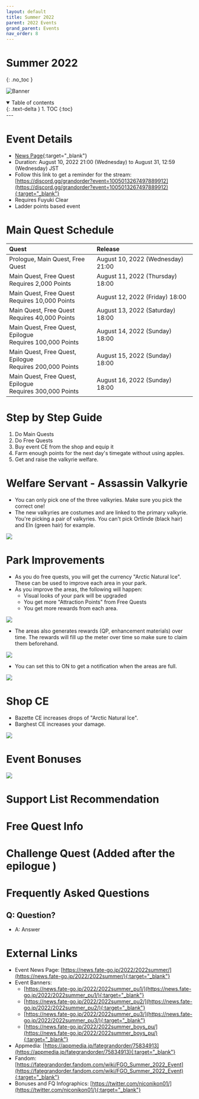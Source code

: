 ```yaml
---
layout: default
title: Summer 2022
parent: 2022 Events
grand_parent: Events
nav_order: 8
---
```


# Summer 2022
{: .no_toc }

![Banner](https://news.fate-go.jp/wp-content/uploads/2022/2022summer_full_tlzox/top_banner.png)

<details open markdown="block">
  <summary>
    Table of contents
  </summary>
  {: .text-delta }
1. TOC
{:toc}
</details>
---

# Event Details
- [News Page](https://news.fate-go.jp/2022/2022summer/){:target="_blank"}
- Duration: August 10, 2022 21:00 (Wednesday) to August 31, 12:59 (Wednesday) JST
- Follow this link to get a reminder for the stream: [https://discord.gg/grandorder?event=1005013267497889912](https://discord.gg/grandorder?event=1005013267497889912){:target="_blank"}
- Requires Fuyuki Clear
- Ladder points based event

# Main Quest Schedule

| Quest | Release |
| :-- | :-- |
| Prologue, Main Quest, Free Quest | August 10, 2022 (Wednesday) 21:00 |
| Main Quest, Free Quest <br/> Requires 2,000 Points | August 11, 2022 (Thursday) 18:00 |
| Main Quest, Free Quest <br/> Requires 10,000 Points | August 12, 2022 (Friday) 18:00 |
| Main Quest, Free Quest <br/> Requires 40,000 Points | August 13, 2022 (Saturday) 18:00 |
| Main Quest, Free Quest, Epilogue <br/> Requires 100,000 Points | August 14, 2022 (Sunday) 18:00 |
| Main Quest, Free Quest, Epilogue <br/> Requires 200,000 Points | August 15, 2022 (Sunday) 18:00 |
| Main Quest, Free Quest, Epilogue <br/> Requires 300,000 Points | August 16, 2022 (Sunday) 18:00 |

# Step by Step Guide
1. Do Main Quests
2. Do Free Quests
3. Buy event CE from the shop and equip it
4. Farm enough points for the next day's timegate without using apples.
5. Get and raise the valkyrie welfare.

# Welfare Servant - Assassin Valkyrie
- You can only pick one of the three valkyries. Make sure you pick the correct one!
- The new valkyries are costumes and are linked to the primary valkyrie. You're picking a pair of valkyries. You can't pick Ortlinde (black hair) and Eln (green hair) for example.

![](https://news.fate-go.jp/wp-content/uploads/2022/2022summer_full_tlzox/info_image_02.png)

# Park Improvements
- As you do free quests, you will get the currency "Arctic Natural Ice". These can be used to improve each area in your park.
- As you improve the areas, the following will happen:
  - Visual looks of your park will be upgraded
  - You get more "Attraction Points" from Free Quests
  - You get more rewards from each area.

![](https://news.fate-go.jp/wp-content/uploads/2022/2022summer_full_tlzox/info_image_03.png)
  
- The areas also generates rewards (QP, enhancement materials) over time. The rewards will fill up the meter over time so make sure to claim them beforehand.

![](https://news.fate-go.jp/wp-content/uploads/2022/2022summer_full_tlzox/info_image_05.png)

- You can set this to ON to get a notification when the areas are full.

![](https://news.fate-go.jp/wp-content/uploads/2022/2022summer_full_tlzox/info_image_07.png)

# Shop CE

- Bazette CE increases drops of "Arctic Natural Ice".
- Barghest CE increases your damage.

![](https://cdn.discordapp.com/attachments/802752542538203147/1006912353859801149/unknown.png)

# Event Bonuses
![](https://news.fate-go.jp/wp-content/uploads/2022/2022summer_02_bjpwu/info_image_01.png)

# Support List Recommendation

# Free Quest Info

# Challenge Quest (Added after the epilogue )

# Frequently Asked Questions
## Q: Question?
- A: Answer

# External Links
- Event News Page: [https://news.fate-go.jp/2022/2022summer/](https://news.fate-go.jp/2022/2022summer/){:target="_blank"}
- Event Banners:
  - [https://news.fate-go.jp/2022/2022summer_pu1/](https://news.fate-go.jp/2022/2022summer_pu1/){:target="_blank"}
  - [https://news.fate-go.jp/2022/2022summer_pu2/](https://news.fate-go.jp/2022/2022summer_pu2/){:target="_blank"}
  - [https://news.fate-go.jp/2022/2022summer_pu3/](https://news.fate-go.jp/2022/2022summer_pu3/){:target="_blank"}
  - [https://news.fate-go.jp/2022/2022summer_boys_pu/](https://news.fate-go.jp/2022/2022summer_boys_pu/){:target="_blank"}
- Appmedia: [https://appmedia.jp/fategrandorder/75834913](https://appmedia.jp/fategrandorder/75834913){:target="_blank"}
- Fandom: [https://fategrandorder.fandom.com/wiki/FGO_Summer_2022_Event](https://fategrandorder.fandom.com/wiki/FGO_Summer_2022_Event){:target="_blank"}
- Bonuses and FQ Infographics: [https://twitter.com/niconikon01/](https://twitter.com/niconikon01/){:target="_blank"}